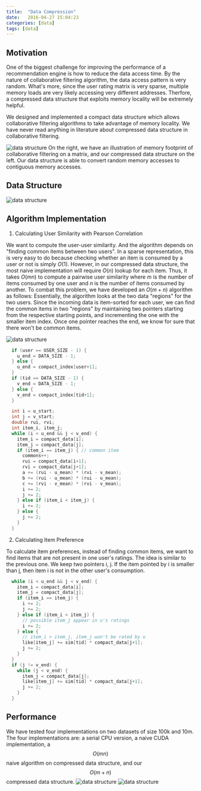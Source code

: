 ```yaml
---
title:  "Data Compression"
date:   2016-04-27 15:04:23
categories: [data]
tags: [data]
---
```


## Motivation
One of the biggest challenge for improving the performance of a recommendation engine is how to reduce the data access time. By the nature of collaborative filtering algorithm, the data access pattern is very random. What's more, since the user rating matrix is very sparse, multiple memory loads are very likely accessing very different addresses. Therfore, a compressed data structure that exploits memory locality will be extremely helpful.

We designed and implemented a compact data structure which allows collaborative filtering algorithms to take advantage of memory locality. We have never read anything in literature about compressed data structure in collaborative filtering.

![data structure]({{site.url}}/assets/illustration.svg "Logo Title Text 1")
On the right, we have an illustration of memory footprint of collaborative filtering on a matrix, and our compressed data structure on the left. Our data structure is able to convert random memory accesses to contiguous memory accesses.

## Data Structure

![data structure]({{site.url}}/assets/illustration.svg "Logo Title Text 1")

## Algorithm Implementation

1. Calculating User Similarity with Pearson Correlation

We want to compute the user-user similarity. And the algorithm depends on "finding common items between two users". In a sparse representation, this is very easy to do because checking whether an item is consumed by a user or not is simply $O(1)$. However, in our compressed data structure, the most naive implementation will require $O(n)$ lookup for each item. Thus, it takes $O(mn)$ to compute a pairwise user similarity where $m$ is the number of items consumed by one user and $n$ is the number of items consumed by another. To combat this problem, we have developed an $O(m+n)$ algorithm as follows: Essentially, the algorithm looks at the two data "regions" for the two users. Since the incoming data is item-sorted for each user, we can find the common items in two "regions" by maintaining two pointers starting from the respective starting points, and incrementing the one with the smaller item index. Once one pointer reaches the end, we know for sure that there won't be common items.

![data structure]({{site.url}}/assets/algo.svg "Logo Title Text 1")

```c
  if (user == USER_SIZE - 1) {
    u_end = DATA_SIZE - 1;
  } else {
    u_end = compact_index[user+1];
  }
  if (tid == DATA_SIZE - 1) {
    v_end = DATA_SIZE - 1;
  } else {
    v_end = compact_index[tid+1];
  }

  int i = u_start;
  int j = v_start;
  double rui, rvi;
  int item_i, item_j;
  while (i < u_end && j < v_end) {
    item_i = compact_data[i];
    item_j = compact_data[j];
    if (item_i == item_j) { // common item
      commons++;
      rui = compact_data[i+1];
      rvi = compact_data[j+1];
      a += (rui - u_mean) * (rvi - v_mean);
      b += (rui - u_mean) * (rui - u_mean);
      c += (rvi - v_mean) * (rvi - v_mean);
      i += 2;
      j += 2;
    } else if (item_i < item_j) {
      i += 2;
    } else {
      j += 2;
    }
  }
```


2. Calculating Item Preference

To calculate item preferences, instead of finding common items, we want to find items that are not present in one user's ratings. The idea is similar to the previous one. We keep two pointers i, j. If the item pointed by i is smaller than j, then item i is not in the other user's consumption.

```c
  while (i < u_end && j < v_end) {
    item_i = compact_data[i];
    item_j = compact_data[j];
    if (item_i == item_j) {
      i += 2;
      j += 2;
    } else if (item_i < item_j) {
      // possible item_j appear in u's ratings
      i += 2;
    } else {
      // item_i > item_j, item_j won't be rated by u
      like[item_j] += sim[tid] * compact_data[j+1];
      j += 2;
    }
  }
  if (j != v_end) {
    while (j < v_end) {
      item_j = compact_data[j];
      like[item_j] += sim[tid] * compact_data[j+1];
      j += 2;
    }
  }
```

## Performance



We have tested four implementations on two datasets of size 100k and 10m. The four implementations are: a serial CPU version, a naive CUDA implementation, a $$O(mn)$$ naive algorithm on compressed data structure, and our $$O(m+n)$$ compressed data structure.
![data structure]({{site.url}}/assets/100k.png "Logo Title Text 1")
![data structure]({{site.url}}/assets/10m.png "Logo Title Text 1")
